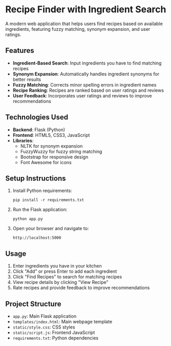 # Recipe Finder with Ingredient Search

A modern web application that helps users find recipes based on available ingredients, featuring fuzzy matching, synonym expansion, and user ratings.

## Features

- **Ingredient-Based Search**: Input ingredients you have to find matching recipes
- **Synonym Expansion**: Automatically handles ingredient synonyms for better results
- **Fuzzy Matching**: Corrects minor spelling errors in ingredient names
- **Recipe Ranking**: Recipes are ranked based on user ratings and reviews
- **User Feedback**: Incorporates user ratings and reviews to improve recommendations

## Technologies Used

- **Backend**: Flask (Python)
- **Frontend**: HTML5, CSS3, JavaScript
- **Libraries**:
  - NLTK for synonym expansion
  - FuzzyWuzzy for fuzzy string matching
  - Bootstrap for responsive design
  - Font Awesome for icons

## Setup Instructions

1. Install Python requirements:
   ```
   pip install -r requirements.txt
   ```

2. Run the Flask application:
   ```
   python app.py
   ```

3. Open your browser and navigate to:
   ```
   http://localhost:5000
   ```

## Usage

1. Enter ingredients you have in your kitchen
2. Click "Add" or press Enter to add each ingredient
3. Click "Find Recipes" to search for matching recipes
4. View recipe details by clicking "View Recipe"
5. Rate recipes and provide feedback to improve recommendations

## Project Structure

- `app.py`: Main Flask application
- `templates/index.html`: Main webpage template
- `static/style.css`: CSS styles
- `static/script.js`: Frontend JavaScript
- `requirements.txt`: Python dependencies
